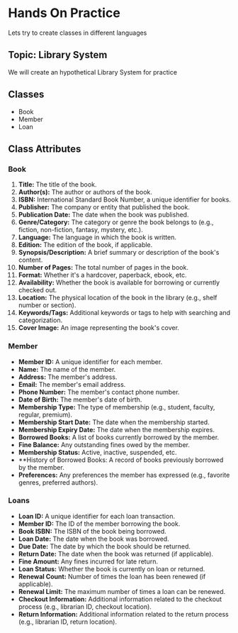 # Hands On Practice

Lets try to create classes in different languages

## Topic: Library System

We will create an hypothetical Library System for practice

## Classes

- Book
- Member
- Loan

## Class Attributes

### Book

1. **Title:** The title of the book.
2. **Author(s):** The author or authors of the book.
3. **ISBN:** International Standard Book Number, a unique identifier for books.
4. **Publisher:** The company or entity that published the book.
5. **Publication Date:** The date when the book was published.
6. **Genre/Category:** The category or genre the book belongs to (e.g., fiction, non-fiction, fantasy, mystery, etc.).
7. **Language:** The language in which the book is written.
8. **Edition:** The edition of the book, if applicable.
9. **Synopsis/Description:** A brief summary or description of the book's content.
10. **Number of Pages:** The total number of pages in the book.
11. **Format:** Whether it's a hardcover, paperback, ebook, etc.
12. **Availability:** Whether the book is available for borrowing or currently checked out.
13. **Location:** The physical location of the book in the library (e.g., shelf number or section).
14. **Keywords/Tags:** Additional keywords or tags to help with searching and categorization.
15. **Cover Image:** An image representing the book's cover.

### Member

- **Member ID:** A unique identifier for each member.
- **Name:** The name of the member.
- **Address:** The member's address.
- **Email:** The member's email address.
- **Phone Number:** The member's contact phone number.
- **Date of Birth:** The member's date of birth.
- **Membership Type:** The type of membership (e.g., student, faculty, regular, premium).
- **Membership Start Date:** The date when the membership started.
- **Membership Expiry Date:** The date when the membership expires.
- **Borrowed Books:** A list of books currently borrowed by the member.
- **Fine Balance:** Any outstanding fines owed by the member.
- **Membership Status:** Active, inactive, suspended, etc.
- **History of Borrowed Books: A record of books previously borrowed by the member.
- **Preferences:** Any preferences the member has expressed (e.g., favorite genres, preferred authors).

### Loans

- **Loan ID:** A unique identifier for each loan transaction.
- **Member ID:** The ID of the member borrowing the book.
- **Book ISBN:** The ISBN of the book being borrowed.
- **Loan Date:** The date when the book was borrowed.
- **Due Date:** The date by which the book should be returned.
- **Return Date:** The date when the book was returned (if applicable).
- **Fine Amount:** Any fines incurred for late return.
- **Loan Status:** Whether the book is currently on loan or returned.
- **Renewal Count:** Number of times the loan has been renewed (if applicable).
- **Renewal Limit:** The maximum number of times a loan can be renewed.
- **Checkout Information:** Additional information related to the checkout process (e.g., librarian ID, checkout location).
- **Return Information:** Additional information related to the return process (e.g., librarian ID, return location).

